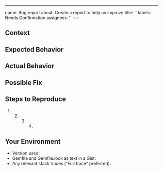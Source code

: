 ---

name: Bug report
about: Create a report to help us improve
title: ''
labels: Needs Confirmation
assignees: ''
---<!--- Provide a general summary of the issue in the Title above -->

## Context

<!--- Provide a more detailed introduction to the issue itself -->
<!--- How has this issue affected you? What were you trying to accomplish? -->

## Expected Behavior

<!--- Tell us what should happen -->

## Actual Behavior

<!--- Tell us what happens instead -->

## Possible Fix

<!--- Not obligatory, but suggest a fix or reason for the issue -->

## Steps to Reproduce

<!--- Provide a link to a live example, or an unambiguous set of steps to -->
<!--- reproduce this issue include code to reproduce, if relevant -->

1. 2. 3. 4.

## Your Environment

<!--- Include as many relevant details about the environment you experienced the issue in -->

- Version used:
- Gemfile and Gemfile.lock as text in a Gist:
- Any relevant stack traces ("Full trace" preferred):

<!--- Please remember to format code using triple backticks (`)
	  so that it is neatly formatted when the issue is posted. -->

<!--- In 99% of cases, this information is enough to determine the cause and
	  solution to the problem that is being described.

	  Any issue that is open for 14 days without actionable information or
	  activity will be marked as "stalled" and then closed. Stalled issues
	  can be re-opened if the information requested is provided. -->
